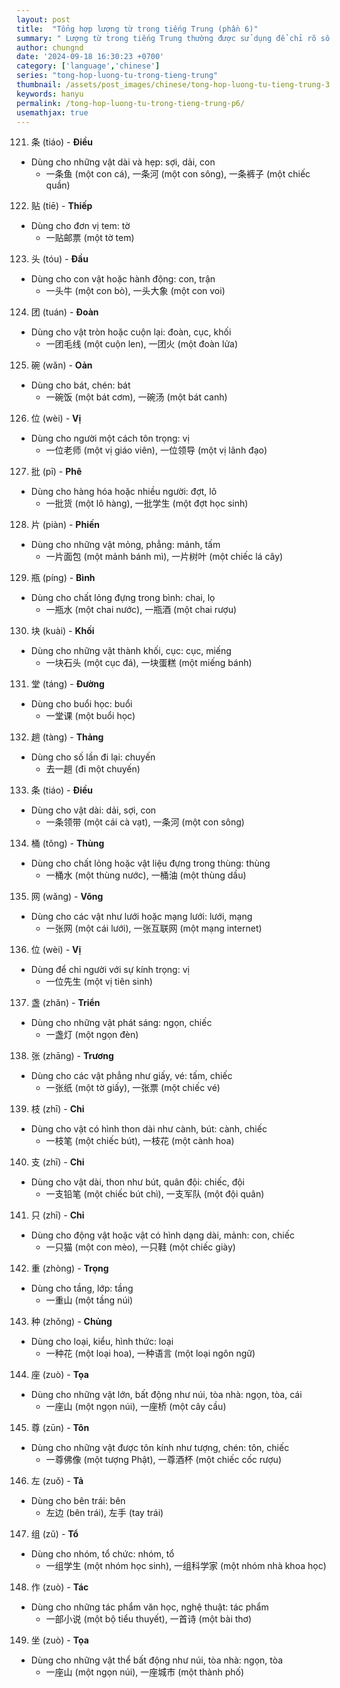 ```yaml
---
layout: post
title:  "Tổng hợp lượng từ trong tiếng Trung (phần 6)"
summary: " Lượng từ trong tiếng Trung thường được sử dụng để chỉ rõ số lượng hoặc mức độ của một đối tượng nào đó trong câu"
author: chungnd
date: '2024-09-18 16:30:23 +0700'
category: ['language','chinese']
series: "tong-hop-luong-tu-trong-tieng-trung"
thumbnail: /assets/post_images/chinese/tong-hop-luong-tu-tieng-trung-3.webp
keywords: hanyu
permalink: /tong-hop-luong-tu-trong-tieng-trung-p6/
usemathjax: true
---
```


121. 条 (tiáo) - **Điều**
* Dùng cho những vật dài và hẹp: sợi, dải, con
  - 一条鱼 (một con cá), 一条河 (một con sông), 一条裤子 (một chiếc quần)

122. 贴 (tiē) - **Thiếp**
* Dùng cho đơn vị tem: tờ
  - 一贴邮票 (một tờ tem)

123. 头 (tóu) - **Đầu**
* Dùng cho con vật hoặc hành động: con, trận
  - 一头牛 (một con bò), 一头大象 (một con voi)

124. 团 (tuán) - **Đoàn**
* Dùng cho vật tròn hoặc cuộn lại: đoàn, cục, khối
  - 一团毛线 (một cuộn len), 一团火 (một đoàn lửa)

125. 碗 (wǎn) - **Oản**
* Dùng cho bát, chén: bát
  - 一碗饭 (một bát cơm), 一碗汤 (một bát canh)

126. 位 (wèi) - **Vị**
* Dùng cho người một cách tôn trọng: vị
  - 一位老师 (một vị giáo viên), 一位领导 (một vị lãnh đạo)

127. 批 (pī) - **Phê**
* Dùng cho hàng hóa hoặc nhiều người: đợt, lô
  - 一批货 (một lô hàng), 一批学生 (một đợt học sinh)

128. 片 (piàn) - **Phiến**
* Dùng cho những vật mỏng, phẳng: mảnh, tấm
  - 一片面包 (một mảnh bánh mì), 一片树叶 (một chiếc lá cây)

129. 瓶 (píng) - **Bình**
* Dùng cho chất lỏng đựng trong bình: chai, lọ
  - 一瓶水 (một chai nước), 一瓶酒 (một chai rượu)

130. 块 (kuài) - **Khối**
* Dùng cho những vật thành khối, cục: cục, miếng
  - 一块石头 (một cục đá), 一块蛋糕 (một miếng bánh)

131. 堂 (táng) - **Đường**
* Dùng cho buổi học: buổi
  - 一堂课 (một buổi học)

132. 趟 (tàng) - **Thảng**
* Dùng cho số lần đi lại: chuyến
  - 去一趟 (đi một chuyến)

133. 条 (tiáo) - **Điều**
* Dùng cho vật dài: dải, sợi, con
  - 一条领带 (một cái cà vạt), 一条河 (một con sông)

134. 桶 (tǒng) - **Thùng**
* Dùng cho chất lỏng hoặc vật liệu đựng trong thùng: thùng
  - 一桶水 (một thùng nước), 一桶油 (một thùng dầu)

135. 网 (wǎng) - **Võng**
* Dùng cho các vật như lưới hoặc mạng lưới: lưới, mạng
  - 一张网 (một cái lưới), 一张互联网 (một mạng internet)

136. 位 (wèi) - **Vị**
* Dùng để chỉ người với sự kính trọng: vị
  - 一位先生 (một vị tiên sinh)

137. 盏 (zhǎn) - **Triển**
* Dùng cho những vật phát sáng: ngọn, chiếc
  - 一盏灯 (một ngọn đèn)

138. 张 (zhāng) - **Trương**
* Dùng cho các vật phẳng như giấy, vé: tấm, chiếc
  - 一张纸 (một tờ giấy), 一张票 (một chiếc vé)

139. 枝 (zhī) - **Chi**
* Dùng cho vật có hình thon dài như cành, bút: cành, chiếc
  - 一枝笔 (một chiếc bút), 一枝花 (một cành hoa)

140. 支 (zhī) - **Chi**
* Dùng cho vật dài, thon như bút, quân đội: chiếc, đội
  - 一支铅笔 (một chiếc bút chì), 一支军队 (một đội quân)

141. 只 (zhī) - **Chỉ**
* Dùng cho động vật hoặc vật có hình dạng dài, mảnh: con, chiếc
  - 一只猫 (một con mèo), 一只鞋 (một chiếc giày)

142. 重 (zhòng) - **Trọng**
* Dùng cho tầng, lớp: tầng
  - 一重山 (một tầng núi)

143. 种 (zhǒng) - **Chủng**
* Dùng cho loại, kiểu, hình thức: loại
  - 一种花 (một loại hoa), 一种语言 (một loại ngôn ngữ)

144. 座 (zuò) - **Tọa**
* Dùng cho những vật lớn, bất động như núi, tòa nhà: ngọn, tòa, cái
  - 一座山 (một ngọn núi), 一座桥 (một cây cầu)

145. 尊 (zūn) - **Tôn**
* Dùng cho những vật được tôn kính như tượng, chén: tôn, chiếc
  - 一尊佛像 (một tượng Phật), 一尊酒杯 (một chiếc cốc rượu)

146. 左 (zuǒ) - **Tả**
* Dùng cho bên trái: bên
  - 左边 (bên trái), 左手 (tay trái)

147. 组 (zǔ) - **Tổ**
* Dùng cho nhóm, tổ chức: nhóm, tổ
  - 一组学生 (một nhóm học sinh), 一组科学家 (một nhóm nhà khoa học)

148. 作 (zuò) - **Tác**
* Dùng cho những tác phẩm văn học, nghệ thuật: tác phẩm
  - 一部小说 (một bộ tiểu thuyết), 一首诗 (một bài thơ)

149. 坐 (zuò) - **Tọa**
* Dùng cho những vật thể bất động như núi, tòa nhà: ngọn, tòa
  - 一座山 (một ngọn núi), 一座城市 (một thành phố)
